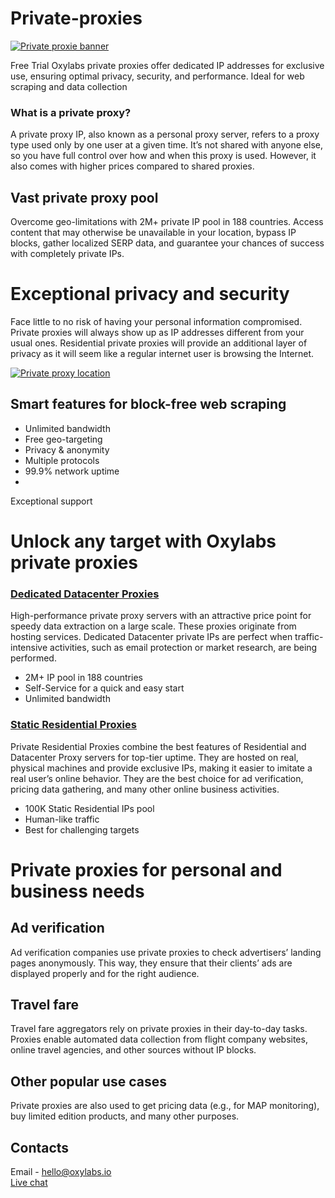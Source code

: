 # Private-proxies

[![Private proxie banner](https://github.com/oxylabs/private-proxies/assets/103110131/8f809a87-2856-441f-ad17-f674395a0803)](https://oxylabs.io/products/private-proxies)

Free Trial Oxylabs private proxies offer dedicated IP addresses for exclusive use, ensuring optimal privacy, security, and performance. Ideal for web scraping and data collection


### What is a private proxy?

A private proxy IP, also known as a personal proxy server, refers to a proxy type used only by one user at a given time. It’s not shared with anyone else, so you have full control over how and when this proxy is used. However, it also comes with higher prices compared to shared proxies.


## Vast private proxy pool

Overcome geo-limitations with 2M+ private IP pool in 188 countries. Access content that may otherwise be unavailable in your location, bypass IP blocks, gather localized SERP data, and guarantee your chances of success with completely private IPs.




# Exceptional privacy and security

Face little to no risk of having your personal information compromised. Private proxies will always show up as IP addresses different from your usual ones. Residential private proxies will provide an additional layer of privacy as it will seem like a regular internet user is browsing the Internet.


[![Private proxy location](https://github.com/oxylabs/private-proxies/assets/103110131/10945f76-0e47-4d41-8b22-87be5146d300)](https://oxylabs.io/location-proxy/china)

## Smart features for block-free web scraping

- Unlimited bandwidth
- Free geo-targeting
- Privacy & anonymity
- Multiple protocols
- 99.9% network uptime
- 
Exceptional support


# Unlock any target with Oxylabs private proxies

### [Dedicated Datacenter Proxies](https://oxylabs.io/products/datacenter-proxies/dedicated-datacenter-proxies)

High-performance private proxy servers with an attractive price point for speedy data extraction on a large scale. These proxies originate from hosting services. Dedicated Datacenter private IPs are perfect when traffic-intensive activities, such as email protection or market research, are being performed.

- 2M+ IP pool in 188 countries
- Self-Service for a quick and easy start
- Unlimited bandwidth


### [Static Residential Proxies](https://oxylabs.io/products/static-residential-proxies) 

Private Residential Proxies combine the best features of Residential and Datacenter Proxy servers for top-tier uptime. They are hosted on real, physical machines and provide exclusive IPs, making it easier to imitate a real user’s online behavior. They are the best choice for ad verification, pricing data gathering, and many other online business activities.

- 100K Static Residential IPs pool
- Human-like traffic
- Best for challenging targets


# Private proxies for personal and business needs

## Ad verification 

Ad verification companies use private proxies to check advertisers’ landing pages anonymously. This way, they ensure that their clients’ ads are displayed properly and for the right audience.

## Travel fare

Travel fare aggregators rely on private proxies in their day-to-day tasks. Proxies enable automated data collection from flight company websites, online travel agencies, and other sources without IP blocks.

## Other popular use cases

Private proxies are also used to get pricing data (e.g., for MAP monitoring), buy limited edition products, and many other purposes.

## Contacts
Email - hello@oxylabs.io
<br><a href="https://oxylabs.drift.click/oxybot">Live chat</a>
